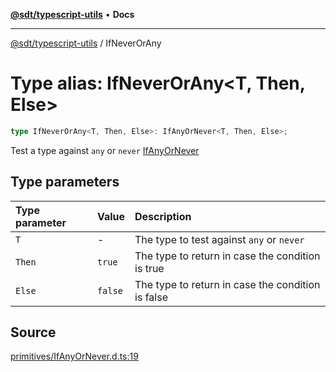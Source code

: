 [**@sdt/typescript-utils**](../README.md) • **Docs**

***

[@sdt/typescript-utils](../globals.md) / IfNeverOrAny

# Type alias: IfNeverOrAny\<T, Then, Else\>

```ts
type IfNeverOrAny<T, Then, Else>: IfAnyOrNever<T, Then, Else>;
```

Test a type against `any` or `never`
[IfAnyOrNever](IfAnyOrNever.md)

## Type parameters

| Type parameter | Value | Description |
| :------ | :------ | :------ |
| `T` | - | The type to test against `any` or `never` |
| `Then` | `true` | The type to return in case the condition is true |
| `Else` | `false` | The type to return in case the condition is false |

## Source

[primitives/IfAnyOrNever.d.ts:19](https://github.com/sylvaindethier/typescript-utils/blob/83679697f5d7fa0b2956157cf34be5813a5e5434/types/primitives/IfAnyOrNever.d.ts#L19)
